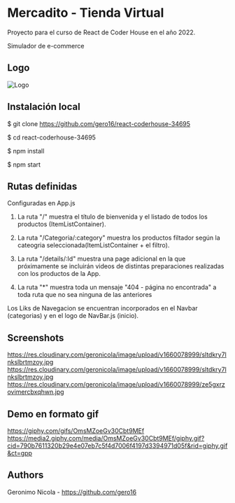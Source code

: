 # Mercadito - Tienda Virtual

Proyecto para el curso de React de Coder House en el año 2022.

Simulador de e-commerce


## Logo
![Logo](https://asset.cloudinary.com/geronicola/464cf1bc7b4babf6a0c6cfda63a30dab)


## Instalación local

$ git clone https://github.com/gero16/react-coderhouse-34695

$ cd react-coderhouse-34695

$ npm install

$ npm start


## Rutas definidas

Configuradas en App.js

1. La ruta "/" muestra el título de bienvenida y el listado de todos los productos (ItemListContainer).

2. La ruta "/Categoria/:category" muestra los productos filtador según la cateogria seleccionada(ItemListContainer + el filtro).

3. La ruta "/details/:Id" muestra una page adicional en la que próximamente se incluirán videos de distintas preparaciones realizadas con los productos de la App.

4. La ruta "*" muestra toda un mensaje "404 - página no encontrada" a toda ruta que no sea ninguna de las anteriores

Los Liks de Navegacion se encuentran incorporados en el Navbar (categorias) y en el logo de NavBar.js (inicio).


## Screenshots

https://res.cloudinary.com/geronicola/image/upload/v1660078999/sltdkry7lnkslbrtmzoy.jpg
https://res.cloudinary.com/geronicola/image/upload/v1660078999/sltdkry7lnkslbrtmzoy.jpg
https://res.cloudinary.com/geronicola/image/upload/v1660078999/ze5gxrzovimercbxqhwn.jpg



## Demo en formato gif

https://giphy.com/gifs/OmsMZoeGv30Cbt9MEf
https://media2.giphy.com/media/OmsMZoeGv30Cbt9MEf/giphy.gif?cid=790b7611320b29e4e07eb7c5f4d7006f4197d3394971d05f&rid=giphy.gif&ct=gpp


## Authors

Geronimo Nicola - https://github.com/gero16
